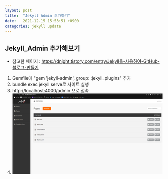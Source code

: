 ```yaml
---
layout: post
title:  "Jekyll Admin 추가하기"
date:   2021-12-15 15:53:51 +0900
categories: jekyll update
---
```


## Jekyll_Admin 추가해보기
- 참고한 페이지 : <https://dnight.tistory.com/entry/Jekyll을-사용하여-GitHub-블로그-만들기>
1. Gemfile에  "gem 'jekyll-admin', group: :jekyll_plugins" 추가
2. bundle exec jekyll serve로 사이트 실행
3. http://localhost:4000/admin 으로 접속
4. ![admin 화면](https://github.com/clip968/clip968.github.io/blob/main/images/captured.png?raw=true)

